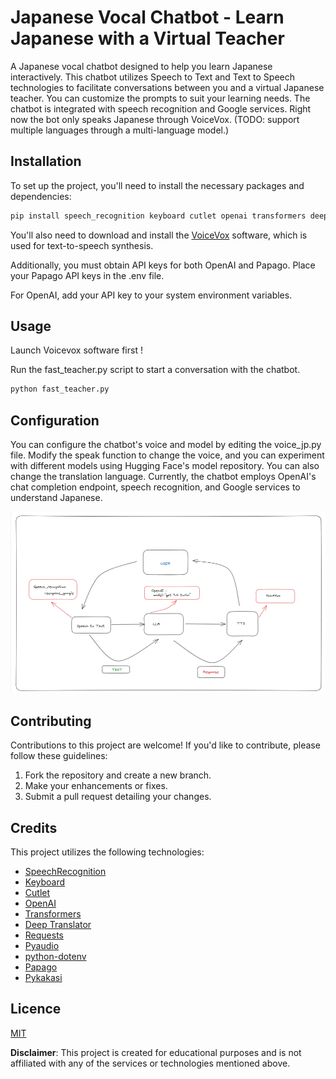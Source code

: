 # Japanese Vocal Chatbot - Learn Japanese with a Virtual Teacher

A Japanese vocal chatbot designed to help you learn Japanese interactively. This chatbot utilizes Speech to Text and Text to Speech technologies to facilitate conversations between you and a virtual Japanese teacher. You can customize the prompts to suit your learning needs. The chatbot is integrated with speech recognition and Google services. Right now the bot only speaks Japanese through VoiceVox. (TODO: support multiple languages through a multi-language model.)

## Installation

To set up the project, you'll need to install the necessary packages and dependencies:


```bash
pip install speech_recognition keyboard cutlet openai transformers deep_translator requests pyaudio python-dotenv papago pykakasi
```
You'll also need to download and install the [VoiceVox](https://voicevox.hiroshiba.jp/) software, which is used for text-to-speech synthesis.

Additionally, you must obtain API keys for both OpenAI and Papago. Place your Papago API keys in the .env file. 

For OpenAI, add your API key to your system environment variables.

## Usage
Launch Voicevox software first ! 

Run the fast_teacher.py script to start a conversation with the chatbot.
```bash
python fast_teacher.py
```

## Configuration
You can configure the chatbot's voice and model by editing the voice_jp.py file. Modify the speak function to change the voice, and you can experiment with different models using Hugging Face's model repository. You can also change the translation language. Currently, the chatbot employs OpenAI's chat completion endpoint, speech recognition, and Google services to understand Japanese. 

![Flowchart](flow.png)

## Contributing
Contributions to this project are welcome! If you'd like to contribute, please follow these guidelines:


1. Fork the repository and create a new branch.
2. Make your enhancements or fixes.
3. Submit a pull request detailing your changes.

## Credits

This project utilizes the following technologies:

- [SpeechRecognition](https://pypi.org/project/SpeechRecognition/)
- [Keyboard](https://pypi.org/project/keyboard/)
- [Cutlet](https://pypi.org/project/cutlet/)
- [OpenAI](https://openai.com/)
- [Transformers](https://huggingface.co/transformers/)
- [Deep Translator](https://pypi.org/project/deep-translator/)
- [Requests](https://pypi.org/project/requests/)
- [Pyaudio](https://pypi.org/project/PyAudio/)
- [python-dotenv](https://pypi.org/project/python-dotenv/)
- [Papago](https://pypi.org/project/papago/)
- [Pykakasi](https://pypi.org/project/pykakasi/)

## Licence 
[MIT](https://choosealicense.com/licenses/mit/)

**Disclaimer**: This project is created for educational purposes and is not affiliated with any of the services or technologies mentioned above.